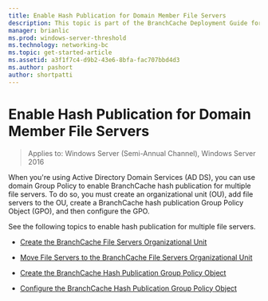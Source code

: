 ```yaml
---
title: Enable Hash Publication for Domain Member File Servers
description: This topic is part of the BranchCache Deployment Guide for Windows Server 2016, which demonstrates how to deploy BranchCache in distributed and hosted cache modes to optimize WAN bandwidth usage in branch offices
manager: brianlic
ms.prod: windows-server-threshold
ms.technology: networking-bc
ms.topic: get-started-article
ms.assetid: a3f1f7c4-d9b2-43e6-8bfa-fac707bbd4d3
ms.author: pashort
author: shortpatti
---
```

# Enable Hash Publication for Domain Member File Servers

>Applies to: Windows Server (Semi-Annual Channel), Windows Server 2016

When you're using Active Directory Domain Services (AD DS), you can use domain Group Policy to enable BranchCache hash publication for multiple file servers. To do so, you must create an organizational unit (OU), add file servers to the OU, create a BranchCache hash publication Group Policy Object (GPO), and then configure the GPO.  
  
See the following topics to enable hash publication for multiple file servers.  
  
-   [Create the BranchCache File Servers Organizational Unit](../../branchcache/deploy/Create-the-BranchCache-File-Servers-Organizational-Unit.md)  
  
-   [Move File Servers to the BranchCache File Servers Organizational Unit](../../branchcache/deploy/Move-File-Servers-to-the-BranchCache-File-Servers-Organizational-Unit.md)  
  
-   [Create the BranchCache Hash Publication Group Policy Object](../../branchcache/deploy/Create-the-BranchCache-Hash-Publication-Group-Policy-Object.md)  
  
-   [Configure the BranchCache Hash Publication Group Policy Object](../../branchcache/deploy/Configure-the-BranchCache-Hash-Publication-Group-Policy-Object.md)  
  


